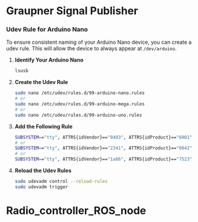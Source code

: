 # Graupner Signal Publisher

### Udev Rule for Arduino Nano

To ensure consistent naming of your Arduino Nano device, you can create a udev rule. This will allow the device to always appear at `/dev/arduino`.

1. **Identify Your Arduino Nano**

    ```sh
    lsusb
    ```

2. **Create the Udev Rule**

    ```sh
    sudo nano /etc/udev/rules.d/99-arduino-nano.rules
    # or
    sudo nano /etc/udev/rules.d/99-arduino-mega.rules
    # or
    sudo nano /etc/udev/rules.d/99-arduino-uno.rules
    ```

3. **Add the Following Rule**

    ```sh
    SUBSYSTEM=="tty", ATTRS{idVendor}=="0403", ATTRS{idProduct}=="6001", SYMLINK+="arduino"
    # or
    SUBSYSTEM=="tty", ATTRS{idVendor}=="2341", ATTRS{idProduct}=="0042", SYMLINK+="arduino"
    # or
    SUBSYSTEM=="tty", ATTRS{idVendor}=="1a86", ATTRS{idProduct}=="7523", SYMLINK+="arduino"
    ```

4. **Reload the Udev Rules**

    ```sh
    sudo udevadm control --reload-rules
    sudo udevadm trigger
    ```
# Radio_controller_ROS_node
